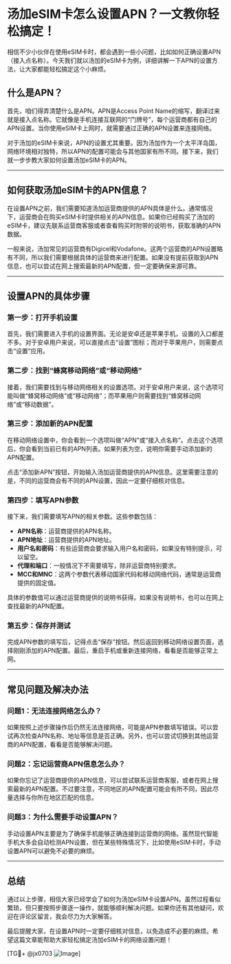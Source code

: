 # 汤加eSIM卡怎么设置APN？一文教你轻松搞定！

相信不少小伙伴在使用eSIM卡时，都会遇到一些小问题，比如如何正确设置APN（接入点名称）。今天我们就以汤加的eSIM卡为例，详细讲解一下APN的设置方法，让大家都能轻松搞定这个小麻烦。

## 什么是APN？

首先，咱们得弄清楚什么是APN。APN是Access Point Name的缩写，翻译过来就是接入点名称。它就像是手机连接互联网的“门牌号”，每个运营商都有自己的APN设置。当你使用eSIM卡上网时，就需要通过正确的APN设置来连接网络。

对于汤加的eSIM卡来说，APN的设置尤其重要。因为汤加作为一个太平洋岛国，网络环境相对独特，所以APN的配置可能会与其他国家有所不同。接下来，我们就一步步教大家如何设置汤加eSIM卡的APN。

---

## 如何获取汤加eSIM卡的APN信息？

在设置APN之前，我们需要知道汤加运营商提供的APN具体是什么。通常情况下，运营商会在购买eSIM卡时提供相关的APN信息。如果你已经购买了汤加的eSIM卡，建议先联系运营商客服或者查看购买时附带的说明书，获取准确的APN数据。

一般来说，汤加常见的运营商有Digicel和Vodafone。这两个运营商的APN设置略有不同，所以我们需要根据具体的运营商来进行配置。如果没有提前获取到APN信息，也可以尝试在网上搜索最新的APN配置，但一定要确保来源可靠。

---

## 设置APN的具体步骤

### 第一步：打开手机设置

首先，我们需要进入手机的设置界面。无论是安卓还是苹果手机，设置的入口都差不多。对于安卓用户来说，可以直接点击“设置”图标；而对于苹果用户，则需要点击“设置”应用。

### 第二步：找到“蜂窝移动网络”或“移动网络”

接着，我们需要找到与移动网络相关的设置选项。对于安卓用户来说，这个选项可能叫做“蜂窝移动网络”或“移动网络”；而苹果用户则需要找到“蜂窝移动网络”或“移动数据”。

### 第三步：添加新的APN配置

在移动网络设置中，你会看到一个选项叫做“APN”或“接入点名称”。点击这个选项后，你会看到当前已有的APN列表。如果列表为空，说明你需要手动添加新的APN配置。

点击“添加新APN”按钮，开始输入汤加运营商提供的APN信息。这里需要注意的是，不同的运营商会有不同的APN设置，因此一定要仔细核对信息。

### 第四步：填写APN参数

接下来，我们需要填写APN的相关参数。这些参数包括：

- **APN名称**：运营商提供的APN名称。
- **APN地址**：运营商提供的APN地址。
- **用户名和密码**：有些运营商会要求输入用户名和密码，如果没有特别提示，可以留空。
- **代理和端口**：一般情况下不需要填写，除非运营商特别要求。
- **MCC和MNC**：这两个参数代表移动国家代码和移动网络代码，通常是运营商提供的固定值。

具体的参数值可以通过运营商提供的说明书获得。如果没有说明书，也可以在网上查找最新的APN配置。

### 第五步：保存并测试

完成APN参数的填写后，记得点击“保存”按钮。然后返回到移动网络设置页面，选择刚刚添加的APN配置。最后，重启手机或重新连接网络，看看是否能够正常上网。

---

## 常见问题及解决办法

### 问题1：无法连接网络怎么办？

如果按照上述步骤操作后仍然无法连接网络，可能是APN参数填写错误。可以尝试再次检查APN名称、地址等信息是否正确。另外，也可以尝试切换到其他运营商的APN配置，看看是否能够解决问题。

### 问题2：忘记运营商APN信息怎么办？

如果你忘记了运营商提供的APN信息，可以尝试联系运营商客服，或者在网上搜索最新的APN配置。不过要注意，不同地区的APN配置可能会有所不同，因此尽量选择与你所在地区匹配的信息。

### 问题3：为什么需要手动设置APN？

手动设置APN主要是为了确保手机能够正确连接到运营商的网络。虽然现代智能手机大多会自动检测APN设置，但在某些特殊情况下，比如使用eSIM卡时，手动设置APN可以避免不必要的麻烦。

---

## 总结

通过以上步骤，相信大家已经学会了如何为汤加eSIM卡设置APN。虽然过程看似繁琐，但只要按照步骤逐一操作，就能够顺利解决问题。如果你还有其他疑问，欢迎在评论区留言，我会尽力为大家解答。

最后提醒大家，在设置APN时一定要仔细核对信息，以免造成不必要的麻烦。希望这篇文章能帮助大家轻松搞定汤加eSIM卡的网络设置问题！

[TG💪+ @jx0703 ![Image](https://github.com/user-attachments/assets/dbca1d08-cadb-493c-b0ec-ad6f7a83f270)]